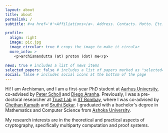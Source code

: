 ```yaml
---
layout: about
title: about
permalink: /
subtitle: #<a href='#'>Affiliations</a>. Address. Contacts. Motto. Etc.

profile:
  align: right
  image: pic.jpg
  image_circular: true # crops the image to make it circular
  more_info: >
    <p>archismandutta (at) proton (dot) me</p>

news: true # includes a list of news items
selected_papers: false # includes a list of papers marked as "selected={true}"
social: false # includes social icons at the bottom of the page
---
```


Hi! I am Archisman, and I am a first-year PhD student at [Aarhus University](https://international.au.dk), co-advised by [Peter Scholl](https://pascholl.github.io) and [Diego Aranha](https://dfaranha.github.io). Previously, I was a pre-doctoral researcher at [Trust Lab](https://trustlab.iitb.ac.in) in [IIT Bombay](https://iitb.ac.in), where I was co-advised by [Chethan Kamath](https://cse.iitb.ac.in/~ckamath) and [Sruthi Sekar](https://sruthisekar.wordpress.com). I graduated with a bachelor's degree in Mathematics and Computer Science from [Ashoka University](https://ashoka.edu.in).

My research interests are in the theoretical and practical aspects of cryptography, specifically multiparty computation and proof systems.
